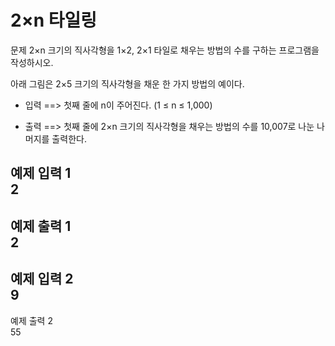 # 2×n 타일링


문제
2×n 크기의 직사각형을 1×2, 2×1 타일로 채우는 방법의 수를 구하는 프로그램을 작성하시오.

아래 그림은 2×5 크기의 직사각형을 채운 한 가지 방법의 예이다.



- 입력 ==>
첫째 줄에 n이 주어진다. (1 ≤ n ≤ 1,000)

- 출력 ==>
첫째 줄에 2×n 크기의 직사각형을 채우는 방법의 수를 10,007로 나눈 나머지를 출력한다.


예제 입력 1
<br>
2
---
예제 출력 1
<br>
2
---
예제 입력 2
<br>
9
---
예제 출력 2
<br>
55